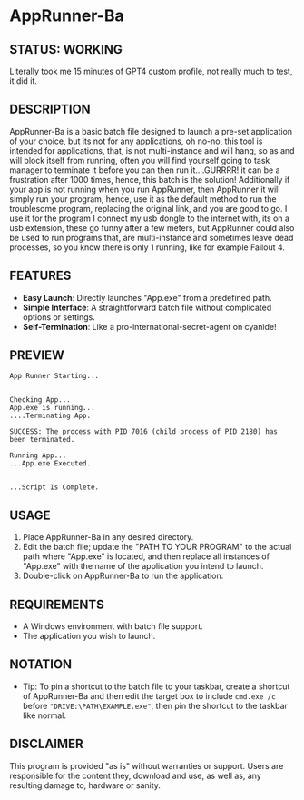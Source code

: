 # AppRunner-Ba

## STATUS: WORKING
Literally took me 15 minutes of GPT4 custom profile, not really much to test, it did it.

## DESCRIPTION
AppRunner-Ba is a basic batch file designed to launch a pre-set application of your choice, but its not for any applications, oh no-no, this tool is intended for applications, that, is not multi-instance and will hang, so as and will block itself from running, often you will find yourself going to task manager to terminate it before you can then run it....GURRRR! it can be a frustration after 1000 times, hence, this batch is the solution! Additionally if your app is not running when you run AppRunner, then AppRunner it will simply run your program, hence, use it as the default method to run the troublesome program, replacing the original link, and you are good to go. I use it for the program I connect my usb dongle to the internet with, its on a usb extension, these go funny after a few meters, but AppRunner could also be used to run programs that, are multi-instance and sometimes leave dead processes, so you know there is only 1 running, like for example Fallout 4.

## FEATURES
- **Easy Launch**: Directly launches "App.exe" from a predefined path.
- **Simple Interface**: A straightforward batch file without complicated options or settings.
- **Self-Termination**: Like a pro-international-secret-agent on cyanide!

## PREVIEW
```
App Runner Starting...


Checking App...
App.exe is running...
....Terminating App.

SUCCESS: The process with PID 7016 (child process of PID 2180) has been terminated.

Running App...
...App.exe Executed.


...Script Is Complete.
```

## USAGE
1. Place AppRunner-Ba in any desired directory.
2. Edit the batch file; update the "PATH TO YOUR PROGRAM" to the actual path where "App.exe" is located, and then replace all instances of "App.exe" with the name of the application you intend to launch.
4. Double-click on AppRunner-Ba to run the application.

## REQUIREMENTS
- A Windows environment with batch file support.
- The application you wish to launch.

## NOTATION
- Tip: To pin a shortcut to the batch file to your taskbar, create a shortcut of AppRunner-Ba and then edit the target box to include `cmd.exe /c` before `"DRIVE:\PATH\EXAMPLE.exe"`, then pin the shortcut to the taskbar like normal.

## DISCLAIMER
This program is provided "as is" without warranties or support. Users are responsible for the content they, download and use, as well as, any resulting damage to, hardware or sanity.
